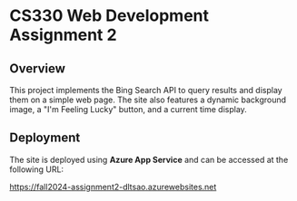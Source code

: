 # CS330 Web Development Assignment 2

## Overview

This project implements the Bing Search API to query results and display them on a simple web page. The site also features a dynamic background image, a "I'm Feeling Lucky" button, and a current time display.

## Deployment

The site is deployed using **Azure App Service** and can be accessed at the following URL:

https://fall2024-assignment2-dltsao.azurewebsites.net
